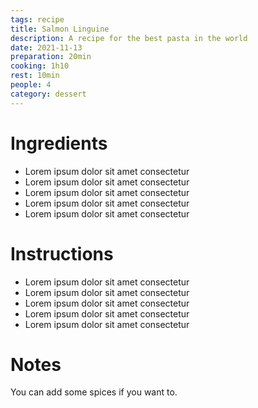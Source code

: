 ```yaml
---
tags: recipe
title: Salmon Linguine
description: A recipe for the best pasta in the world
date: 2021-11-13
preparation: 20min
cooking: 1h10
rest: 10min
people: 4
category: dessert
---
```

# Ingredients

- Lorem ipsum dolor sit amet consectetur 
- Lorem ipsum dolor sit amet consectetur 
- Lorem ipsum dolor sit amet consectetur 
- Lorem ipsum dolor sit amet consectetur 
- Lorem ipsum dolor sit amet consectetur 

# Instructions

- Lorem ipsum dolor sit amet consectetur 
- Lorem ipsum dolor sit amet consectetur 
- Lorem ipsum dolor sit amet consectetur 
- Lorem ipsum dolor sit amet consectetur 
- Lorem ipsum dolor sit amet consectetur 

# Notes

You can add some spices if you want to. 
